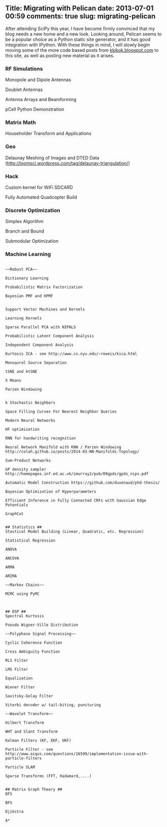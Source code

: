 Title: Migrating with Pelican 
date: 2013-07-01 00:59 
comments: true
slug: migrating-pelican 
---

<!-- PELICAN_BEGIN_SUMMARY -->
After attending SciPy this year, I have become firmly convinced that my blog needs a new home and a new look. 
Looking around, Pelican seems to be a popular choice as a Python static site generator, and it has good integration with
IPython. With these things in mind, I will slowly begin moving some of the more code based posts from [kkjkok.blogspot.com](http://kkjkok.blogspot.com)
to this site, as well as posting new material as it arises.

<!-- PELICAN_END_SUMMARY -->
### RF Simulations ###
Monopole and Dipole Antennas

Doublet Antennas

Antenna Arrays and Beamforming

pCell Python Demonstration


### Matrix Math ###
Householder Transform and Applications


### Geo ###
Delaunay Meshing of Images and DTED Data (http://loomsci.wordpress.com/tag/delaunay-triangulation/)


### Hack ###
Custom kernel for WiFi SDCARD

Fully Automated Quadcopter Build


### Discrete Optimization ###
Simplex Algorithm

Branch and Bound

Submodular Optimization


### Machine Learning ###
~~~Hidden Markov Models for Single Speaker Speech Recognition~~~

~~Robust PCA~~

Dictionary Learning

Probabilistic Matrix Factorization

Bayesian PMF and KPMF


Support Vector Machines and Kernels

Learning Kernels

Sparse Parallel PCA with NIPALS

Probabilistic Latent Component Analysis

Independent Component Analysis

Kurtosis ICA - see http://www.cs.nyu.edu/~roweis/kica.html

Monoaural Source Separation

tSNE and ktSNE

X Means

Parzen Windowing


k Stochastic Neighbors

Space Filling Curves For Nearest Neighbor Queries

Modern Neural Networks

HF optimization

RNN for handwriting recognition

Neural Network Manifold with KNN / Parzen Windowing http://colah.github.io/posts/2014-03-NN-Manifolds-Topology/

Sum-Product Networks

GP density sampler http://homepages.inf.ed.ac.uk/imurray2/pub/09gpds/gpds_nips.pdf

Automatic Model Construction https://github.com/duvenaud/phd-thesis/

Bayesian Optimization of Hyperparameters

Efficient Inference in Fully Connected CRFs with Gaussian Edge Potentials

GraphCut


## Statistics ##
Stastical Model Building (Linear, Quadratic, etc. Regression)

Statistical Regression

ANOVA

ANCOVA

ARMA

ARIMA

~~Markov Chains~~

MCMC using PyMC



## DSP ##
Spectral Kurtosis

Pseudo Wigner-Ville Distribution

~~Polyphase Signal Processing~~ 

Cyclic Coherence Function

Cross Ambiguity Function

RLS Filter

LMS Filter

Equalization

Wiener Filter

Savitsky-Golay Filter

Viterbi decoder w/ tail-biting, puncturing

~~Wavelet Transform~~

Hilbert Transform

WHT and Slant Transform

Kalman Filters (KF, EKF, UKF)

Particle Filter - see http://www.aiqus.com/questions/16599/implementation-issue-with-particle-filters

Particle SLAM

Sparse Transforms (FFT, Hadamard,....)


## Matrix Graph Theory ##
DFS

BFS

Djikstra

A*


